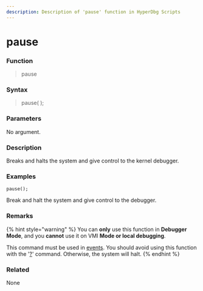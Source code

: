 ```yaml
---
description: Description of 'pause' function in HyperDbg Scripts
---
```


# pause

### Function

> pause

### Syntax

> pause\( \);

### Parameters

No argument.

### Description

Breaks and halts the system and give control to the kernel debugger.

### Examples

`pause();`

Break and halt the system and give control to the debugger.

### **Remarks**

{% hint style="warning" %}
You can **only** use this function in **Debugger Mode**, and you **cannot** use it on VMI **Mode or local debugging**.

This command must be used in [events](https://docs.hyperdbg.com/design/debugger-internals/events). You should avoid using this function with the '[?](https://docs.hyperdbg.com/commands/debugging-commands/eval)' command. Otherwise, the system will halt.
{% endhint %}

### Related

None

